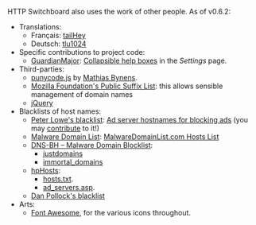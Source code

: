 HTTP Switchboard also uses the work of other people. As of v0.6.2:

- Translations:
    * Français: [tailHey](https://github.com/tailHey)
    * Deutsch: [tlu1024](https://github.com/tlu1024)
- Specific contributions to project code:
    * [GuardianMajor](github.com/GuardianMajor): [Collapsible help boxes](/gorhill/httpswitchboard/pull/57) in the *Settings* page.
- Third-parties:
    * [punycode.js](https://github.com/bestiejs/punycode.js/) by [Mathias Bynens](http://mathiasbynens.be/).
    * [Mozilla Foundation's Public Suffix List](http://publicsuffix.org/): this allows sensible management of domain names
    * [jQuery](http://jquery.com/)
- Blacklists of host names:
    * [Peter Lowe's blacklist](http://pgl.yoyo.org/as/index.php): [Ad server hostnames for blocking ads](http://pgl.yoyo.org/as/serverlist.php?mimetype=plaintext) (you may [contribute](http://pgl.yoyo.org/as/#submit) to it!)
    * [Malware Domain List](http://www.malwaredomainlist.com/): [MalwareDomainList.com Hosts List](http://www.malwaredomainlist.com/hostslist/hosts.txt)
    * [DNS-BH – Malware Domain Blocklist](http://www.malwaredomains.com/?page_id=1508):
        - [justdomains](http://dns-bh.sagadc.org/justdomains)
        - [immortal_domains](http://dns-bh.sagadc.org/immortal_domains.txt)
    * [hpHosts](http://hosts-file.net):
        - [hosts.txt](http://hosts-file.net/?s=Download).
        - [ad_servers.asp](http://hosts-file.net/?s=Download).
    * [Dan Pollock's blacklist](http://someonewhocares.org/hosts/)
- Arts:
    * [Font Awesome](http://fontawesome.io/), for the various icons throughout.